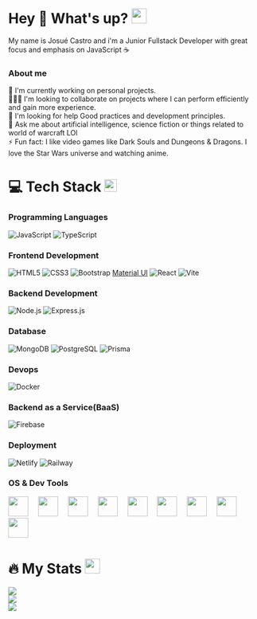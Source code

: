 # Hey 👋 What's up? <img src="https://media.giphy.com/media/WUlplcMpOCEmTGBtBW/giphy.gif" width="30">
My name is Josué Castro and i'm a Junior Fullstack Developer with great focus and emphasis on JavaScript ☕
### About me
🔭 I'm currently working on personal projects.<br>🧑‍🤝‍🧑 I'm looking to collaborate on projects where I can perform efficiently and gain more experience.<br>🤝 I'm looking for help Good practices and development principles.<br>💬 Ask me about artificial intelligence, science fiction or things related to world of warcraft LOl<br>⚡ Fun fact: I like video games like Dark Souls and Dungeons & Dragons. I love the Star Wars universe and watching anime.

# 💻 Tech Stack <img src="https://media2.giphy.com/media/QssGEmpkyEOhBCb7e1/giphy.gif?cid=ecf05e47a0n3gi1bfqntqmob8g9aid1oyj2wr3ds3mg700bl&rid=giphy.gif" width ="25">
### Programming Languages
![JavaScript](https://img.shields.io/badge/JavaScript-%23F7DF1E?style=for-the-badge&logo=javascript&logoColor=black) ![TypeScript](https://img.shields.io/badge/TypeScript-%233178C6?style=for-the-badge&logo=typescript&logoColor=white)
### Frontend Development
![HTML5](https://img.shields.io/badge/HTML5-%23E34F26?style=for-the-badge&logo=html5&logoColor=white) ![CSS3](https://img.shields.io/badge/CSS3-%231572B6?style=for-the-badge&logo=css3&logoColor=white) ![Bootstrap](https://img.shields.io/badge/Bootstrap-%237952B3?style=for-the-badge&logo=bootstrap&logoColor=white) [Material UI](https://img.shields.io/badge/Material%20UI-%23007FFF?style=for-the-badge&logo=mui&logoColor=white) ![React](https://img.shields.io/badge/react-%2320232a.svg?style=for-the-badge&logo=react&logoColor=%2361DAFB) ![Vite](https://img.shields.io/badge/Vite-%23646CFF?style=for-the-badge&logo=vite&logoColor=white)
### Backend Development
![Node.js](https://img.shields.io/badge/Node.js-%235FA04E?style=for-the-badge&logo=nodedotjs&logoColor=green&color=gray) ![Express.js](https://img.shields.io/badge/express.js-%23404d59.svg?style=for-the-badge&logo=express&logoColor=%2361DAFB)
### Database
![MongoDB](https://img.shields.io/badge/MongoDB-%2347A248?style=for-the-badge&logo=mongodb&logoColor=white) ![PostgreSQL](https://img.shields.io/badge/postgresql-%234169E1?style=for-the-badge&logo=postgresql&logoColor=white) ![Prisma](https://img.shields.io/badge/Prisma-%232D3748?style=for-the-badge&logo=prisma&logoColor=white)
### Devops
![Docker](https://img.shields.io/badge/Docker-%232496ED?style=for-the-badge&logo=docker&logoColor=white)
### Backend as a Service(BaaS)
![Firebase](https://img.shields.io/badge/Firebase-%23DD2C00?style=for-the-badge&logo=firebase&logoColor=yellow)
### Deployment
![Netlify](https://img.shields.io/badge/netlify-%23000000.svg?style=for-the-badge&logo=netlify&logoColor=#00C7B7) ![Railway](https://img.shields.io/badge/Railway-%230B0D0E?style=for-the-badge&logo=railway)
### OS & Dev Tools
<div align="left">
  <img src="https://cdn.jsdelivr.net/gh/devicons/devicon@latest/icons/linux/linux-original.svg" height="40" />
  <img width="12 /">
  <img src="https://cdn.jsdelivr.net/gh/devicons/devicon@latest/icons/ubuntu/ubuntu-original.svg" height="40" />
  <img width="12 /">
  <img src="https://cdn.jsdelivr.net/gh/devicons/devicon@latest/icons/bash/bash-original.svg" height="40" />
  <img width="12 /">
  <img src="https://cdn.jsdelivr.net/gh/devicons/devicon@latest/icons/markdown/markdown-original.svg" height="40" />
  <img width="12 /">
  <img src="https://cdn.jsdelivr.net/gh/devicons/devicon@latest/icons/npm/npm-original-wordmark.svg" height="40" />
  <img width="12 /">
  <img src="https://cdn.jsdelivr.net/gh/devicons/devicon@latest/icons/git/git-original.svg" height="40" />
  <img width="12 /">
  <img src="https://cdn.jsdelivr.net/gh/devicons/devicon@latest/icons/github/github-original.svg" height="40" />
  <img width="12 /">
  <img src="https://cdn.jsdelivr.net/gh/devicons/devicon@latest/icons/firefox/firefox-original.svg" height="40" />
  <img width="12 /">
  <img src="https://cdn.jsdelivr.net/gh/devicons/devicon@latest/icons/vscode/vscode-original.svg" height="40" />
  <img width="12 /">
</div>

# 🔥 My Stats <img src="https://media.giphy.com/media/iY8CRBdQXODJSCERIr/giphy.gif" width="30px">
![](https://github-readme-stats.vercel.app/api?username=Aleejandro26&theme=monokai&hide_border=false&include_all_commits=true&count_private=true)<br/>
![](https://github-readme-streak-stats.herokuapp.com/?user=Aleejandro26&theme=monokai&hide_border=false)<br/>
![](https://github-readme-stats.vercel.app/api/top-langs/?username=Aleejandro26&theme=monokai&hide_border=false&include_all_commits=true&count_private=true&layout=compact)

